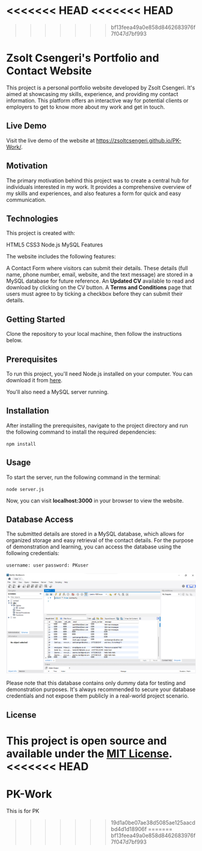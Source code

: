 <<<<<<< HEAD
<<<<<<< HEAD
=======
>>>>>>> bf13feea49a0e858d8462683976f7f047d7bf993
# Zsolt Csengeri's Portfolio and Contact Website

This project is a personal portfolio website developed by Zsolt Csengeri. It's aimed at showcasing my skills, experience, and providing my contact information. This platform offers an interactive way for potential clients or employers to get to know more about my work and get in touch.

## Live Demo
Visit the live demo of the website at https://zsoltcsengeri.github.io/PK-Work/.

## Motivation
The primary motivation behind this project was to create a central hub for individuals interested in my work. It provides a comprehensive overview of my skills and experiences, and also features a form for quick and easy communication.

## Technologies
This project is created with:

HTML5
CSS3
Node.js
MySQL
Features

The website includes the following features:

A Contact Form where visitors can submit their details. These details (full name, phone number, email, website, and the text message) are stored in a MySQL database for future reference.
An **Updated CV** available to read and download by clicking on the CV button.
A **Terms and Conditions** page that users must agree to by ticking a checkbox before they can submit their details.
## Getting Started
Clone the repository to your local machine, then follow the instructions below.

## Prerequisites
To run this project, you'll need Node.js installed on your computer. You can download it from [here](https://nodejs.org/en).

You'll also need a MySQL server running.

## Installation
After installing the prerequisites, navigate to the project directory and run the following command to install the required dependencies:

`npm install`


## Usage
To start the server, run the following command in the terminal:


`node server.js`

Now, you can visit **localhost:3000** in your browser to view the website.

## Database Access
The submitted details are stored in a MySQL database, which allows for organized storage and easy retrieval of the contact details. For the purpose of demonstration and learning, you can access the database using the following credentials:


`username: user`
`password: PKuser`

![Alt text](image.png)

Please note that this database contains only dummy data for testing and demonstration purposes. It's always recommended to secure your database credentials and not expose them publicly in a real-world project scenario.

## License
This project is open source and available under the [MIT License](docs/LICENSE).
<<<<<<< HEAD
=======
# PK-Work
This is for PK
>>>>>>> 19d1a0be07ae38d5085ae125aacdbd4d1d18906f
=======
>>>>>>> bf13feea49a0e858d8462683976f7f047d7bf993
